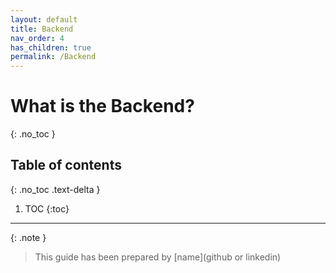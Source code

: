 ```yaml
---
layout: default
title: Backend
nav_order: 4
has_children: true
permalink: /Backend
---
```


# What is the Backend?
{: .no_toc }

## Table of contents
{: .no_toc .text-delta }

1. TOC
{:toc}

---

{: .note }
> This guide has been prepared by [name](github or linkedin)